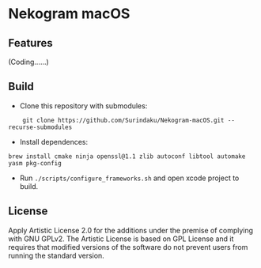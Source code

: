 # Nekogram macOS

## Features
(Coding......)

## Build

- Clone this repository with submodules:
```shell
	git clone https://github.com/Surindaku/Nekogram-macOS.git --recurse-submodules
```
- Install dependences:
```shell
brew install cmake ninja openssl@1.1 zlib autoconf libtool automake yasm pkg-config
```
- Run `./scripts/configure_frameworks.sh` and open xcode project to build.

## License
Apply Artistic License 2.0 for the additions under the premise of complying with GNU GPLv2.
The Artistic License is based on GPL License and it requires that modified versions of the software do not prevent users from running the standard version.
